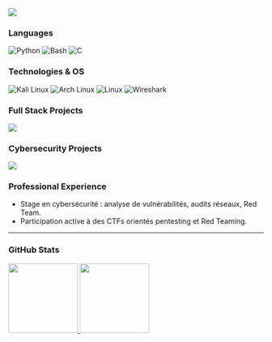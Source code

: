 [![](https://user-images.githubusercontent.com/79813703/224882534-09d61d4f-f019-45af-819c-918c8a1d3b83.gif)](https://github.com/ilyass-moussa)

### Languages

![Python](https://img.shields.io/badge/-Python-000?&logo=Python)
![Bash](https://img.shields.io/badge/-Bash-000?&logo=gnu-bash)
![C](https://img.shields.io/badge/-C-000?&logo=C)

### Technologies & OS

![Kali Linux](https://img.shields.io/badge/-Kali_Linux-000?&logo=kali-linux)
![Arch Linux](https://img.shields.io/badge/-Arch_Linux-000?&logo=arch-linux)
![Linux](https://img.shields.io/badge/-Linux-000?&logo=linux)
![Wireshark](https://img.shields.io/badge/-Wireshark-000?&logo=wireshark)

### Full Stack Projects

[![](https://img.shields.io/badge/-🛡️%20DMZ-000)](https://github.com/ilyass-moussa/DMZ)

### Cybersecurity Projects

[![](https://img.shields.io/badge/-🔴%20Red%20Team%20CTFs-000)](https://github.com/ilyass-moussa?tab=repositories&q=red+team&type=Repositories)

### Professional Experience

- Stage en cybersécurité : analyse de vulnérabilités, audits réseaux, Red Team.
- Participation active à des CTFs orientés pentesting et Red Teaming.

---

### GitHub Stats

<a href="https://github.com/ilyass-moussa">
  <img height="137px" src="https://github-readme-stats.vercel.app/api?username=ilyass-moussa&hide_title=true&hide_border=true&show_icons=true&include_all_commits=true&count_private=true&line_height=21&text_color=fff&icon_color=3fca72&bg_color=000000" />
  <img height="137px" src="https://github-readme-stats.vercel.app/api/top-langs/?username=ilyass-moussa&hide=html&hide_title=true&hide_border=true&layout=compact&langs_count=6&text_color=fff&icon_color=3fca72&bg_color=000000" />
</a>

